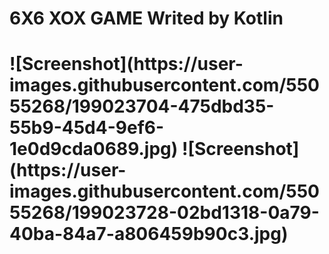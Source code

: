 

<h1>6X6 XOX GAME Writed by Kotlin <h1>
![Screenshot](https://user-images.githubusercontent.com/55055268/199023704-475dbd35-55b9-45d4-9ef6-1e0d9cda0689.jpg)
![Screenshot](https://user-images.githubusercontent.com/55055268/199023728-02bd1318-0a79-40ba-84a7-a806459b90c3.jpg)
